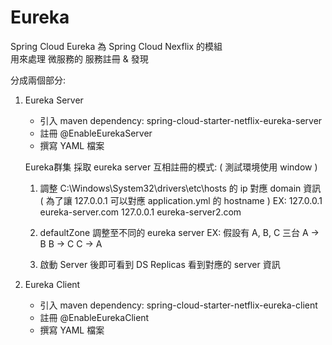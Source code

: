 # Eureka

Spring Cloud Eureka 為 Spring Cloud Nexflix 的模組 <br>
用來處理 微服務的 服務註冊 & 發現 <br>

分成兩個部分:
1. Eureka Server <br>

	- 引入 maven dependency: spring-cloud-starter-netflix-eureka-server
	- 註冊 @EnableEurekaServer
	- 撰寫 YAML 檔案
	
	Eureka群集 採取 eureka server 互相註冊的模式: ( 測試環境使用 window )
	1. 調整 C:\Windows\System32\drivers\etc\hosts 的 ip 對應 domain 資訊
	   ( 為了讓 127.0.0.1 可以對應 application.yml 的 hostname )
	   EX: 
	   127.0.0.1 eureka-server.com
	   127.0.0.1 eureka-server2.com
	   
	2. defaultZone 調整至不同的 eureka server 
	   EX: 假設有 A, B, C 三台 
	       A -> B
	       B -> C
	       C -> A
	3. 啟動 Server 後即可看到 DS Replicas 看到對應的 server 資訊       
2. Eureka Client <br>

	- 引入 maven dependency: spring-cloud-starter-netflix-eureka-client
	- 註冊 @EnableEurekaClient
	- 撰寫 YAML 檔案
	
